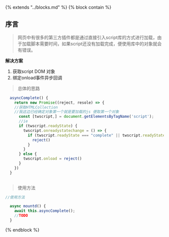 {% extends "../blocks.md" %} {% block contain %}


## 序言

> 网页中有很多的第三方插件都是通过直接引入script库的方式进行加载，由于加载脚本需要时间，如果script还没有加载完成，便使用库中的对象就会有错误。

**解决方案**

 1. 获取script DOM 对象
 2. 绑定onload事件异步回调

> 总体的思路

```javascript
  asyncComplete() {
    return new Promise((reject, resole) => {
    //获取HTMLCollection 
    //我这边已经确定对象第一个就是要加载的js 便取第一个对象
      const [twscript,] = document.getElementsByTagName('script');
      //ie
      if (twscript.readyState) {
        twscript.onreadystatechange = () => {
          if (twscript.readyState === "complete" || twscript.readyState === 'loaded') {
            reject()
          }
        }
      } else {
        twscript.onload = reject()
      }
    })
  }
  
```

> 使用方法

```javascript
//使用方法

  async mountd() {
    await this.asyncComplete();
    //TODO
  }

```


{% endblock %}